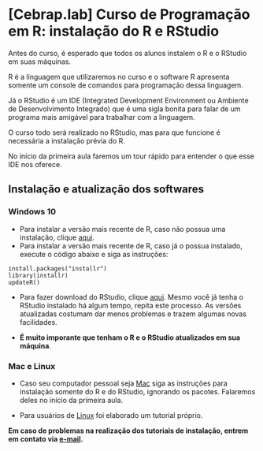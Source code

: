 # [Cebrap.lab] Curso de Programação em R: instalação do R e RStudio

Antes do curso, é esperado que todos os alunos instalem o R e o RStudio em suas máquinas. 

R é a linguagem que utilizaremos no curso e o software R apresenta somente um console de comandos para programação dessa linguagem.

Já o RStudio é um IDE (Integrated Development Environment ou Ambiente de Desenvolvimento Integrado) que é uma sigla bonita para falar de um programa mais amigável para trabalhar com a linguagem.

O curso todo será realizado no RStudio, mas para que funcione é necessária a instalação prévia do R.

No início da primeira aula faremos um tour rápido para entender o que esse IDE nos oferece.

## Instalação e atualização dos softwares

### Windows 10

- Para instalar a versão mais recente de R, caso não possua uma instalação, clique [aqui](https://cran.r-project.org/).
- Para instalar a versão mais recente de R, caso já o possua instalado, execute o código abaixo e siga as instruções:

```{r}
install.packages("installr")
library(installr)
updateR()
```

- Para fazer download do RStudio, clique [aqui](https://www.rstudio.com/products/rstudio/download/#download). Mesmo você já tenha o RStudio instalado há algum tempo, repita este processo. As versões atualizadas costumam dar menos problemas e trazem algumas novas facilidades.

- **É muito imporante que tenham o R e o RStudio atualizados em sua máquina**.

### Mac e Linux

- Caso seu computador pessoal seja [Mac](https://www.datacamp.com/community/tutorials/installing-R-windows-mac-ubuntu) siga as instruções para instalação somente do R e do RStudio, ignorando os pacotes. Falaremos deles no início da primeira aula.

- Para usuários de [Linux](https://github.com/thiagomeireles/cebrap_programacaoR_2021/blob/main/tutoriais/pre_curso/00_instalacao_linux.md) foi elaborado um tutorial próprio.


**Em caso de problemas na realização dos tutoriais de instalação, entrem em contato via [e-mail](mailto:thiagomeireles@usp.br).**
